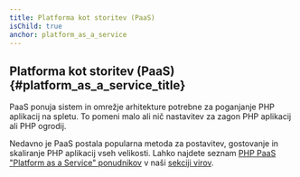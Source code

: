 ```yaml
---
title: Platforma kot storitev (PaaS)
isChild: true
anchor: platform_as_a_service
---
```


## Platforma kot storitev (PaaS)  {#platform_as_a_service_title}

PaaS ponuja sistem in omrežje arhitekture potrebne za poganjanje PHP aplikacij na spletu. To pomeni malo ali nič
nastavitev za zagon PHP aplikacij ali PHP ogrodij.

Nedavno je PaaS postala popularna metoda za postavitev, gostovanje in skaliranje PHP aplikacij vseh velikosti. Lahko
najdete seznam [PHP PaaS "Platform as a Service" ponudnikov](#php-paas-ponudniki) v naši [sekciji virov](#viri).
